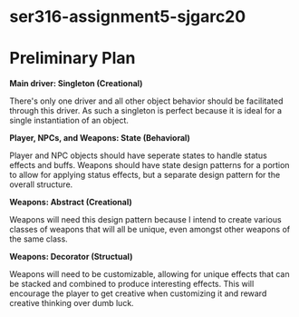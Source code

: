 # ser316-assignment5-sjgarc20

# Preliminary Plan

**Main driver: Singleton (Creational)**

  There's only one driver and all other object behavior should be facilitated through this driver. As such a singleton is perfect because it is ideal for a single instantiation of an object.
  
**Player, NPCs, and Weapons: State (Behavioral)**

  Player and NPC objects should have seperate states to handle status effects and buffs. Weapons should have state design patterns for a portion to allow for applying status effects, but a separate design pattern for the overall structure.
  
**Weapons: Abstract (Creational)**

  Weapons will need this design pattern because I intend to create various classes of weapons that will all be unique, even amongst other weapons of the same class.
  
**Weapons: Decorator (Structual)**

  Weapons will need to be customizable, allowing for unique effects that can be stacked and combined to produce interesting effects. This will encourage the player to get creative when customizing it and reward creative thinking over dumb luck.
  
